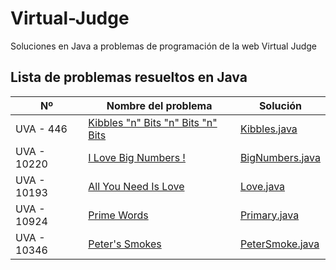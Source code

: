 # Virtual-Judge
Soluciones en Java a problemas de programación de la web Virtual Judge

## Lista de problemas resueltos en Java

| Nº   | Nombre del problema                         | Solución |
|------|--------------------------------------------|----------|
| UVA - 446  | [Kibbles "n" Bits "n" Bits "n" Bits](https://vjudge.net/problem/UVA-446) | [Kibbles.java](src/Kibbles.java) |
| UVA - 10220  | [I Love Big Numbers !](https://vjudge.net/problem/UVA-10220) | [BigNumbers.java](src/BigNumbers.java) |
| UVA - 10193  | [All You Need Is Love](https://vjudge.net/problem/UVA-10193) | [Love.java](src/Love.java) |
| UVA - 10924  | [Prime Words](https://vjudge.net/problem/UVA-10924) | [Primary.java](src/Primary.java) |
| UVA - 10346  | [Peter's Smokes](https://vjudge.net/problem/UVA-10346) | [PeterSmoke.java](src/PeterSmoke.java) |
